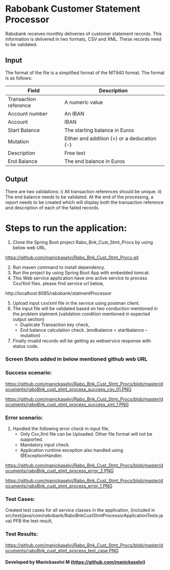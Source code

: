 # Rabobank Customer Statement Processor
Rabobank receives monthly deliveries of customer statement records. This information is delivered in two formats, CSV and XML. These records need to be validated.

## Input
The format of the file is a simplified format of the MT940 format. The format is as follows:

Field  |Description
----|----
Transaction reference  | A numeric value
Account number   | An IBAN 
Account | IBAN 
Start Balance | The starting balance in Euros 
Mutation | Either and addition (+) or a deducation (-) 
Description | Free text 
End Balance | The end balance in Euros 

## Output
There are two validations:
     i) All transaction references should be unique.
     ii) The end balance needs to be validated.
At the end of the processing, a report needs to be created which will display both the transaction reference and description of each of the failed records.

# Steps to run the application:
1.	Clone the Spring Boot project Rabo_Bnk_Cust_Stmt_Procs by using below web URL.

https://github.com/manickaselvi/Rabo_Bnk_Cust_Stmt_Procs.git

2.	Run maven command to install dependency.
3.	Run the project by using Spring Boot App with embedded tomcat.
4.	This Web service application have one active service to process Csv/Xml files. please find service url below,

http://localhost:8085/rabobank/statmentProcessor

5.	Upload input csv/xml file in the service using postman client.
6.	The input file will be validated based on two conduction mentioned in the problem statment.(validation condition mentioned in expected output section)
      *	Duplicate Transaction key check, 
      *	End balance calculation check. (endbalance = startbalance – mutation)
7.  Finally invalid records will be getting as webservice response with status code. 

### Screen Shots added in below mentioned github web URL
### Success scenario:

https://github.com/manickaselvi/Rabo_Bnk_Cust_Stmt_Procs/blob/master/documents/raboBnk_cust_stmt_process_success_csv_01.PNG

https://github.com/manickaselvi/Rabo_Bnk_Cust_Stmt_Procs/blob/master/documents/raboBnk_cust_stmt_process_success_xml_1.PNG


### Error scenario: 
1.	Handled the following error check in input file,
    *	Only Csv,Xml file can be Uploaded. Other file format will not be supported.
    *	Mandatory input check.
    *	Application runtime exception also handled using @ExceptionHandler.

https://github.com/manickaselvi/Rabo_Bnk_Cust_Stmt_Procs/blob/master/documents/raboBnk_cust_stmt_process_error_2.PNG

https://github.com/manickaselvi/Rabo_Bnk_Cust_Stmt_Procs/blob/master/documents/raboBnk_cust_stmt_process_error_1.PNG


### Test Cases:
Created test cases for all service classes in the application, (included in src/test/java/com/rabobank/RaboBnkCustStmtProcessorApplicationTests.java)
PFB the test result,

### Test Results:

https://github.com/manickaselvi/Rabo_Bnk_Cust_Stmt_Procs/blob/master/documents/raboBnk_cust_stmt_process_test_case.PNG


#### Developed by Manickaselvi M (https://github.com/manickaselvi)
